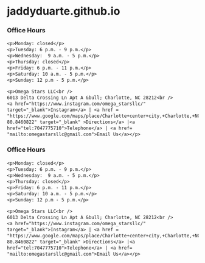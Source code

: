# jaddyduarte.github.io<!DOCTYPE html>
<html lang="en">
  <head>
	<!-- 
		Final Project CMIS 410
		Author: Jaddy Duarte
		Date: 11/17/2021
		
		These web pages are for educational purposes only, all content should be considered fictional. 
	
	-->

<meta http-equiv = "Content-Type" content = "text/html; charset=utf-8" />
<title>Omega Stars LLC</title>
   <link href="css/styles.css" rel="stylesheet" />


</head>

<body>

<div id = "container"> 

<header> 

<a href="index.html"><img src="images/omega.png" alt="Omega logo"/></a>

</header> 

<div id = "wrapper">
		 
<nav> 
	<ul>
	  <li><a href = "index.html">Home</a></li>
	  <li><a href = "about.html">About</a></li>
	  <li><a href = "booknow.html">BookNow</a></li>
	  <li><a href = "contact.html">Contact</a></li>
	</ul>
</nav> 
	 
<article id = "main"> 

<h2>What is corporate Housing?</h2>
	<p>In the relocation industry, corporate housing refers to the temporary rental of a furnished apartment, condo, or home to individuals, military personnel, intern groups, or corporations as an alternative to a traditional hotel or an extended hotel stay. </p>
<figure>
	<img src= "images/charlotte.jpg" alt= "View of Charlotte city skyline" />
	
<h3>Why Us?</h3>
	<p>Staying with us provides you with more space, more comfort, a more local experience, and more conveniences at a lower cost.</p>

</figure>


</article> <!-- end main -->

<aside> 

<h3>Office Hours</h3>

	<p>Monday: closed</p>
	<p>Tuesday: 6 p.m. - 9 p.m.</p>
	<p>Wednesday:  9 a.m. - 5 p.m.</p>
	<p>Thursday: closed</p>
	<p>Friday: 6 p.m. - 11 p.m.</p>
	<p>Saturday: 10 a.m. - 5 p.m.</p>
	<p>Sunday: 12 p.m - 5 p.m.</p>

</aside>   

<footer> 

	<p>Omega Stars LLC<br />
	6013 Delta Crossing Ln Apt A &bull; Charlotte, NC 28212<br />
	<a href="https://www.instagram.com/omega_starsllc/" target="_blank">Instagram</a> | <a href = "https://www.google.com/maps/place/Charlotte+center+city,+Charlotte,+NC/@35.2286866,-80.8628888,14z/data=!3m1!4b1!4m5!3m4!1s0x8856a0257dfc906b:0xb8aab75c172ddd5!8m2!3d35.2272302!4d-80.8460822" target="_blank" >Directions</a> |<a href="tel:7047775710">Telephone</a> | <a href= "mailto:omegastarsllc@gmail.com">Email Us</a></p>

</footer>  

</div> <!-- end wrapper --> 
</div> <!-- end container -->

</body>

<!DOCTYPE html>
<html lang="en">
  <head>
	<!-- 
		Final Project CMIS 410
		Author: Jaddy Duarte
		Date: 11/17/2021
		
		These web pages are for educational purposes only, all content should be considered fictional. 
	
	-->

<meta http-equiv = "Content-Type" content = "text/html; charset=utf-8" />
<title>Omega Stars LLC</title>
   <link href="css/styles.css" rel="stylesheet" />


</head>

<body>

<div id = "container"> 

<header> 

<a href="index.html"><img src="images/omega.png" alt="Omega logo"/></a>

</header> 

<div id = "wrapper">
		 
<nav> 
	<ul>
	  <li><a href = "index.html">Home</a></li>
	  <li><a href = "about.html">About</a></li>
	  <li><a href = "booknow.html">BookNow</a></li>
	  <li><a href = "contact.html">Contact</a></li>
	</ul>
</nav> 
	 
<article id = "main"> 

<h2>What is corporate Housing?</h2>
	<p>In the relocation industry, corporate housing refers to the temporary rental of a furnished apartment, condo, or home to individuals, military personnel, intern groups, or corporations as an alternative to a traditional hotel or an extended hotel stay. </p>
<figure>
	<img src= "images/charlotte.jpg" alt= "View of Charlotte city skyline" />
	
<h3>Why Us?</h3>
	<p>Staying with us provides you with more space, more comfort, a more local experience, and more conveniences at a lower cost.</p>

</figure>


</article> <!-- end main -->

<aside> 

<h3>Office Hours</h3>

	<p>Monday: closed</p>
	<p>Tuesday: 6 p.m. - 9 p.m.</p>
	<p>Wednesday:  9 a.m. - 5 p.m.</p>
	<p>Thursday: closed</p>
	<p>Friday: 6 p.m. - 11 p.m.</p>
	<p>Saturday: 10 a.m. - 5 p.m.</p>
	<p>Sunday: 12 p.m - 5 p.m.</p>

</aside>   

<footer> 

	<p>Omega Stars LLC<br />
	6013 Delta Crossing Ln Apt A &bull; Charlotte, NC 28212<br />
	<a href="https://www.instagram.com/omega_starsllc/" target="_blank">Instagram</a> | <a href = "https://www.google.com/maps/place/Charlotte+center+city,+Charlotte,+NC/@35.2286866,-80.8628888,14z/data=!3m1!4b1!4m5!3m4!1s0x8856a0257dfc906b:0xb8aab75c172ddd5!8m2!3d35.2272302!4d-80.8460822" target="_blank" >Directions</a> |<a href="tel:7047775710">Telephone</a> | <a href= "mailto:omegastarsllc@gmail.com">Email Us</a></p>

</footer>  

</div> <!-- end wrapper --> 
</div> <!-- end container -->

</body>
